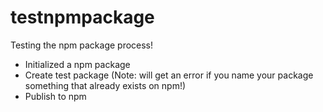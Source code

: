 # testnpmpackage
Testing the npm package process!

- Initialized a npm package
- Create test package (Note: will get an error if you name your package something that already exists on npm!)
- Publish to npm
